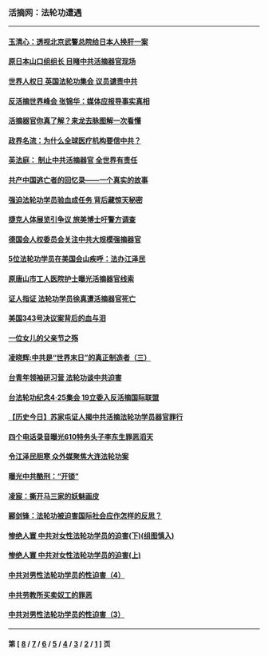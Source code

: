 ### 活摘网：法轮功遭遇
---
#### [玉清心：透视北京武警总院给日本人换肝一案](../../pages/nf5881/n13771978.md?08040430) 
#### [原日本山口组组长 目睹中共活摘器官现场](../../pages/nf5881/n13767360.md?08040430) 
#### [世界人权日 英国法轮功集会 议员谴责中共](../../pages/nf5881/n13431763.md?08040430) 
#### [反活摘世界峰会 张锦华：媒体应报导事实真相](../../pages/nf5881/n13278502.md?08040430) 
#### [活摘器官你真了解？来龙去脉图解一次看懂](../../pages/nf5881/n13013820.md?08040430) 
#### [政界名流：为什么全球医疗机构要信中共？](../../pages/nf5881/n11945479.md?08040430) 
#### [英法庭： 制止中共活摘器官 全世界有责任](../../pages/nf5881/n11330691.md?08040430) 
#### [共产中国逃亡者的回忆录——一个真实的故事](../../pages/nf5881/n10918649.md?08040430) 
#### [强迫法轮功学员验血成任务 背后藏惊天秘密](../../pages/nf5881/n4252384.md?08040430) 
#### [捷克人体展览引争议 旅美博士吁警方调查](../../pages/nf5881/n9429187.md?08040430) 
#### [德国会人权委员会关注中共大规模强摘器官](../../pages/nf5881/n8418950.md?08040430) 
#### [5位法轮功学员在美国会山疾呼：法办江泽民](../../pages/nf5881/n8101519.md?08040430) 
#### [原唐山市工人医院护士曝光活摘器官线索](../../pages/nf5881/n8076384.md?08040430) 
#### [证人指证 法轮功学员徐真遭活摘器官死亡](../../pages/nf5881/n8042467.md?08040430) 
#### [美国343号决议案背后的血与泪](../../pages/nf5881/n8020684.md?08040430) 
#### [一位女儿的父亲节之殇](../../pages/nf5881/n8014122.md?08040430) 
#### [凌晓辉:中共是“世界末日”的真正制造者（三）](../../pages/nf5881/n4210333.md?08040430) 
#### [台青年领袖研习营 法轮功谈中共迫害](../../pages/nf5881/n4141857.md?08040430) 
#### [台法轮功纪念4‧25集会 19立委入反活摘国际联盟](../../pages/nf5881/n4141821.md?08040430) 
#### [【历史今日】苏家屯证人揭中共活摘法轮功学员器官罪行](../../pages/nf5881/n4135912.md?08040430) 
#### [四个电话录音曝光610特务头子李东生罪恶滔天](../../pages/nf5881/n4040060.md?08040430) 
#### [令江泽民胆寒 众外媒聚焦大连法轮功案](../../pages/nf5881/n3932671.md?08040430) 
#### [曝光中共酷刑：“开锁”](../../pages/nf5881/n3889373.md?08040430) 
#### [凌宸：撕开马三家的妖魅画皮](../../pages/nf5881/n3849369.md?08040430) 
#### [郦剑锋：法轮功被迫害国际社会应作怎样的反思？](../../pages/nf5881/n3824560.md?08040430) 
#### [惨绝人寰 中共对女性法轮功学员的迫害(下)(组图慎入)](../../pages/nf5881/n3816285.md?08040430) 
#### [惨绝人寰 中共对女性法轮功学员的迫害(上)](../../pages/nf5881/n3815374.md?08040430) 
#### [中共对男性法轮功学员的性迫害（4）](../../pages/nf5881/n3769144.md?08040430) 
#### [中共劳教所买卖奴工的罪恶](../../pages/nf5881/n3769378.md?08040430) 
#### [中共对男性法轮功学员的性迫害（3）](../../pages/nf5881/n3768231.md?08040430) 

---
#### 第 [ [8](./8.md?08040430) / [7](./7.md?08040430) / [6](./6.md?08040430) / [5](./5.md?08040430) / [4](./4.md?08040430) / [3](./3.md?08040430) / [2](./2.md?08040430) / [1](./1.md?08040430) ] 页
